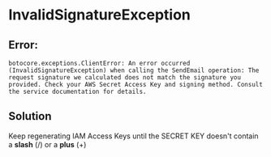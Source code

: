 # InvalidSignatureException

## Error:
```
botocore.exceptions.ClientError: An error occurred (InvalidSignatureException) when calling the SendEmail operation: The request signature we calculated does not match the signature you provided. Check your AWS Secret Access Key and signing method. Consult the service documentation for details.
```

## Solution

Keep regenerating IAM Access Keys until the SECRET KEY doesn't contain a **slash** (/) or a **plus** (+)
